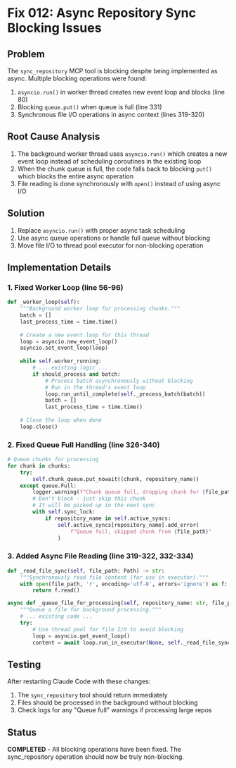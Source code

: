 # Fix 012: Async Repository Sync Blocking Issues

## Problem
The `sync_repository` MCP tool is blocking despite being implemented as async. Multiple blocking operations were found:

1. `asyncio.run()` in worker thread creates new event loop and blocks (line 80)
2. Blocking `queue.put()` when queue is full (line 331)  
3. Synchronous file I/O operations in async context (lines 319-320)

## Root Cause Analysis
1. The background worker thread uses `asyncio.run()` which creates a new event loop instead of scheduling coroutines in the existing loop
2. When the chunk queue is full, the code falls back to blocking `put()` which blocks the entire async operation
3. File reading is done synchronously with `open()` instead of using async I/O

## Solution
1. Replace `asyncio.run()` with proper async task scheduling
2. Use async queue operations or handle full queue without blocking
3. Move file I/O to thread pool executor for non-blocking operation

## Implementation Details

### 1. Fixed Worker Loop (line 56-96)
```python
def _worker_loop(self):
    """Background worker loop for processing chunks."""
    batch = []
    last_process_time = time.time()
    
    # Create a new event loop for this thread
    loop = asyncio.new_event_loop()
    asyncio.set_event_loop(loop)
    
    while self.worker_running:
        # ... existing logic ...
        if should_process and batch:
            # Process batch asynchronously without blocking
            # Run in the thread's event loop
            loop.run_until_complete(self._process_batch(batch))
            batch = []
            last_process_time = time.time()
    
    # Close the loop when done
    loop.close()
```

### 2. Fixed Queue Full Handling (line 326-340)
```python
# Queue chunks for processing
for chunk in chunks:
    try:
        self.chunk_queue.put_nowait((chunk, repository_name))
    except queue.Full:
        logger.warning(f"Chunk queue full, dropping chunk for {file_path}")
        # Don't block - just skip this chunk
        # It will be picked up in the next sync
        with self.sync_lock:
            if repository_name in self.active_syncs:
                self.active_syncs[repository_name].add_error(
                    f"Queue full, skipped chunk from {file_path}"
                )
```

### 3. Added Async File Reading (line 319-322, 332-334)
```python
def _read_file_sync(self, file_path: Path) -> str:
    """Synchronously read file content (for use in executor)."""
    with open(file_path, 'r', encoding='utf-8', errors='ignore') as f:
        return f.read()

async def _queue_file_for_processing(self, repository_name: str, file_path: str, metadata: FileMetadata):
    """Queue a file for background processing."""
    # ... existing code ...
    try:
        # Use thread pool for file I/O to avoid blocking
        loop = asyncio.get_event_loop()
        content = await loop.run_in_executor(None, self._read_file_sync, full_path)
```

## Testing
After restarting Claude Code with these changes:
1. The `sync_repository` tool should return immediately
2. Files should be processed in the background without blocking
3. Check logs for any "Queue full" warnings if processing large repos

## Status
**COMPLETED** - All blocking operations have been fixed. The sync_repository operation should now be truly non-blocking.